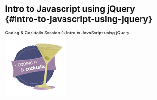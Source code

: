 # Intro to Javascript using jQuery {#intro-to-javascript-using-jquery}

Coding &amp; Cocktails Session 9: Intro to JavaScript using jQuery![codingcocktailsbadge-200.png](images/image00.png)